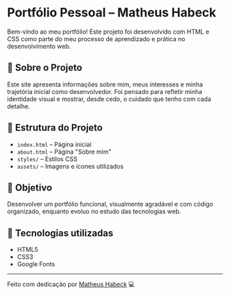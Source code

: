 # Portfólio Pessoal – Matheus Habeck

Bem-vindo ao meu portfólio! Este projeto foi desenvolvido com HTML e CSS como parte do meu processo de aprendizado e prática no desenvolvimento web.

## 🧠 Sobre o Projeto

Este site apresenta informações sobre mim, meus interesses e minha trajetória inicial como desenvolvedor. Foi pensado para refletir minha identidade visual e mostrar, desde cedo, o cuidado que tenho com cada detalhe.

## 📂 Estrutura do Projeto

- `index.html` – Página inicial
- `about.html` – Página "Sobre mim"
- `styles/` – Estilos CSS
- `assets/` – Imagens e ícones utilizados

## 🎯 Objetivo

Desenvolver um portfólio funcional, visualmente agradável e com código organizado, enquanto evoluo no estudo das tecnologias web.

## 📌 Tecnologias utilizadas

- HTML5
- CSS3
- Google Fonts

---

Feito com dedicação por [Matheus Habeck](https://github.com/matheushabeck) 💻
